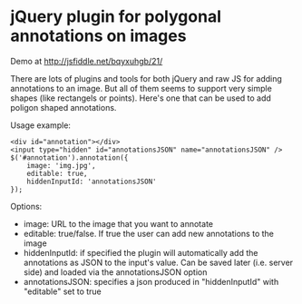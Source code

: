 # jQuery plugin for polygonal annotations on images

Demo at http://jsfiddle.net/bqyxuhgb/21/

There are lots of plugins and tools for both jQuery and raw JS for adding annotations to an image. But all of them seems to support very simple shapes (like rectangels or points). Here's one that can be used to add poligon shaped annotations.

Usage example:
```
<div id="annotation"></div>
<input type="hidden" id="annotationsJSON" name="annotationsJSON" />
$('#annotation').annotation({
    image: 'img.jpg',
    editable: true,
    hiddenInputId: 'annotationsJSON'
});
```

Options: 
 * image: URL to the image that you want to annotate 
 * editable: true/false. If true the user can add new annotations to the image
 * hiddenInputId: if specified the plugin will automatically add the annotations as JSON to the input's value. Can be saved later (i.e. server side) and loaded via the annotationsJSON option
 * annotationsJSON: specifies a json produced in "hiddenInputId" with "editable" set to true
